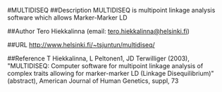 #MULTIDISEQ
##Description
MULTIDISEQ is multipoint linkage analysis software which allows Marker-Marker LD

##Author
Tero Hiekkalinna (email: tero.hiekkalinna@helsinki.fi)

##URL
http://www.helsinki.fi/~tsjuntun/multidiseq/

##Reference
T Hiekkalinna, L Peltonen1, JD Terwilliger (2003), "MULTIDISEQ: Computer software for multipoint linkage analysis of complex traits allowing for marker-marker LD (Linkage Disequilibrium)" (abstract), American Journal of Human Genetics, suppl, 73

